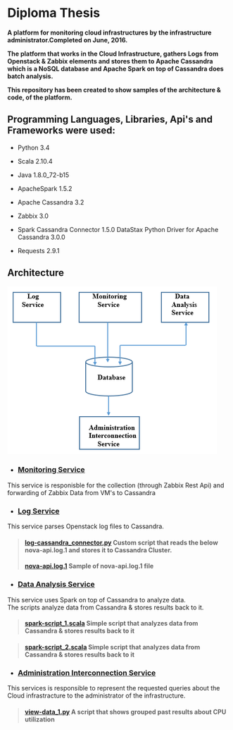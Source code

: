 # Diploma Thesis

__A platform for monitoring cloud infrastructures by the infrastructure administrator.Completed on June, 2016.__

__The platform that works in the Cloud Infrastructure, gathers Logs from Openstack & Zabbix elements and stores them
  to Apache Cassandra which is a NoSQL database and Apache Spark on top of Cassandra does batch analysis.__  
  
__This repository has been created to show samples of the architecture & code, of the platform.__

 ## Programming Languages, Libraries, Api's and Frameworks were used:

  * Python 3.4 

  * Scala 2.10.4 

  * Java 1.8.0_72-b15 

  * ApacheSpark 1.5.2 

  * Apache Cassandra 3.2 

  * Zabbix 3.0 

  * Spark Cassandra Connector 1.5.0 DataStax Python Driver for Apache Cassandra 3.0.0 

  * Requests 2.9.1

 ## Architecture
![Image of Architecture](https://github.com/kdalkafoukis/diploma_thesis/blob/master/img/platform_arch.PNG)

  * ### [**Monitoring Service**](https://github.com/kdalkafoukis/diploma_thesis/tree/master/monitoring_service)
  This service is responisble for the collection (through Zabbix Rest Api) and forwarding of Zabbix Data from VM's to Cassandra

  * ### [**Log Service**](https://github.com/kdalkafoukis/diploma_thesis/tree/master/log_service)
  This service parses Openstack log files to Cassandra.

   > #### [**log-cassandra_connector.py**](https://github.com/kdalkafoukis/diploma_thesis/tree/master/log_service/log-cassandra_connector.py) Custom script that reads  the below nova-api.log.1 and stores it to Cassandra Cluster.
   > #### [**nova-api.log.1**](https://github.com/kdalkafoukis/diploma_thesis/tree/master/log_service/nova-api.log.1) Sample of nova-api.log.1 file

  * ### [**Data Analysis Service**](https://github.com/kdalkafoukis/diploma_thesis/tree/master/analysis_service)
  This service uses Spark on top of Cassandra to analyze data.  
  The scripts analyze data from Cassandra & stores results back to it.
     
  >    #### [**spark-script_1.scala**](https://github.com/kdalkafoukis/diploma_thesis/tree/master/analysis_service/spark-script_1.scala) Simple script that analyzes data from Cassandra & stores results back to it
     
  >    #### [**spark-script_2.scala**](https://github.com/kdalkafoukis/diploma_thesis/tree/master/analysis_service/spark-script_1.scala) Simple script that analyzes data from Cassandra & stores results back to it
 
  * ### [**Administration Interconnection Service**](https://github.com/kdalkafoukis/diploma_thesis/tree/master/view_service)
  This services is responsible to represent the requested queries about the Cloud infrastracture to the administrator of the infrastructure.
  
   >    #### [**view-data_1.py**](https://github.com/kdalkafoukis/diploma_thesis/tree/master/view_service/view-data_1.py) A script that shows grouped past results about CPU utilization
